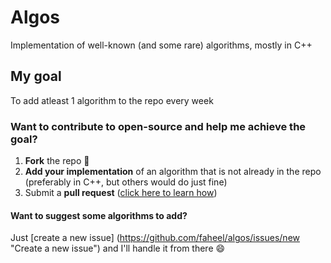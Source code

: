# Algos
Implementation of well-known (and some rare) algorithms, mostly in C++

## My goal
To add atleast 1 algorithm to the repo every week

### Want to contribute to open-source and help me achieve the goal?
1. **Fork** the repo :fork_and_knife:
2. **Add your implementation** of an algorithm that is not already in the repo (preferably in C++, but others would do just fine)
3. Submit a **pull request** ([click here to learn how](https://help.github.com/articles/creating-a-pull-request-from-a-fork/ "Learn how to create a pull request"))

#### Want to suggest some algorithms to add?
Just [create a new issue] (https://github.com/faheel/algos/issues/new "Create a new issue") and I'll handle it from there :smile:
